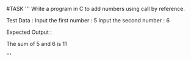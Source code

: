 #TASK
'''
Write a program in C to add numbers using call by reference. 

Test Data :
Input the first number : 5
Input the second number : 6

Expected Output :

 The sum of 5 and 6  is 11 

'''

